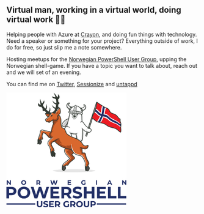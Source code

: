 ## Virtual man, working in a virtual world, doing virtual work 👨‍💻

Helping people with Azure at [Crayon](https://crayon.com), and doing fun things with technology.  Need a speaker or something for your project? Everything outside of work, I do for free, so just slip me a note somewhere.

Hosting meetups for the [Norwegian PowerShell User Group](https://www.meetup.com/Norwegian-PowerShell-User-Group/), upping the Norwegian shell-game. If you have a topic you want to talk about, reach out and we will set of an evening.

You can find me on [Twitter](https://twitter.com/roberthtweets), [Sessionize](https://sessionize.com/roberth-strand) and [untappd](https://untappd.com/user/RoberthDrinks)

<img src="https://github.com/norwegianpug/Thorbjorn/blob/master/img/Thorbjorn-riding-Transparent.png" height="300px">
